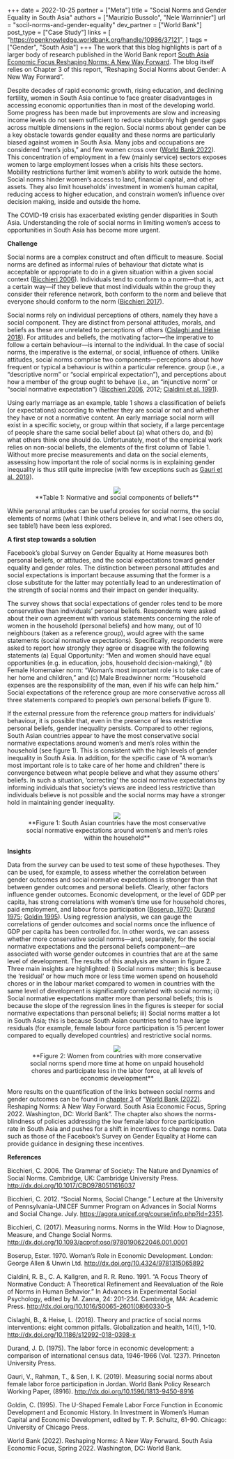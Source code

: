 +++
date = 2022-10-25
partner = ["Meta"]
title = "Social Norms and Gender Equality in South Asia"
authors = ["Maurizio Bussolo", "Nele Warrinnier"]
url = "socil-norms-and-gender-equality"
dev_partner = ["World Bank"]
post_type = ["Case Study"]
links = [
    "https://openknowledge.worldbank.org/handle/10986/37121",
]
tags = ["Gender", "South Asia"]
+++
The work that this blog highlights is part of a larger body of research published in the World Bank report [South Asia Economic Focus Reshaping Norms: A New Way Forward](https://openknowledge.worldbank.org/handle/10986/37121). The blog itself relies on Chapter 3 of this report, “Reshaping Social Norms about Gender: A New Way Forward”. 

Despite decades of rapid economic growth, rising education, and declining fertility, women in South Asia continue to face greater disadvantages in accessing economic opportunities than in most of the developing world. Some progress has been made but improvements are slow and increasing income levels do not seem sufficient to reduce stubbornly high gender gaps across multiple dimensions in the region. Social norms about gender can be a key obstacle towards gender equality and these norms are particularly biased against women in South Asia. Many jobs and occupations are considered “men’s jobs,” and few women cross over ([World Bank 2022](https://openknowledge.worldbank.org/handle/10986/37121)). This concentration of employment in a few (mainly service) sectors exposes women to large employment losses when a crisis hits these sectors. Mobility restrictions further limit women’s ability to work outside the home. Social norms hinder women’s access to land, financial capital, and other assets. They also limit households’ investment in women’s human capital, reducing access to higher education, and constrain women’s influence over decision making, inside and outside the home.

The COVID-19 crisis has exacerbated existing gender disparities in South Asia.  Understanding the role of social norms in limiting women’s access to opportunities in South Asia has become more urgent.

**Challenge**

Social norms are a complex construct and often difficult to measure. Social norms are defined as informal rules of behaviour that dictate what is acceptable or appropriate to do in a given situation within a given social context ([Bicchieri 2006](http://dx.doi.org/10.1017/CBO9780511616037)). Individuals tend to conform to a norm—that is, act a certain way—if they believe that most individuals within the group they consider their reference network, both conform to the norm and believe that everyone should conform to the norm ([Bicchieri 2017](http://dx.doi.org/10.1093/acprof:oso/9780190622046.001.0001)).

Social norms rely on individual perceptions of others, namely they have a social component. They are distinct from personal attitudes, morals, and beliefs as these are unrelated to perceptions of others ([Cislaghi and Heise 2018](http://dx.doi.org/10.1186/s12992-018-0398-x)). For attitudes and beliefs, the motivating factor—the imperative to follow a certain behaviour—is internal to the individual. In the case of social norms, the imperative is the external, or social, influence of others. Unlike attitudes, social norms comprise two components—perceptions about how frequent or typical a behaviour is within a particular reference. group (i.e., a “descriptive norm” or “social empirical expectation”), and perceptions about how a member of the group ought to behave (i.e., an “injunctive norm” or “social normative expectation”) ([Bicchieri 2006](http://dx.doi.org/10.1017/CBO9780511616037), 2012; [Cialdini et al. 1991](http://dx.doi.org/10.1016/S0065-2601(08)60330-5)).

Using early marriage as an example, table 1 shows a classification of beliefs (or expectations) according to whether they are social or not and whether they have or not a normative content. An early marriage social norm will exist in a specific society, or group within that society, if a large percentage of people share the same social belief about (a) what others do, and (b) what others think one should do. Unfortunately, most of the empirical work relies on non-social beliefs, the elements of the first column of Table 1. Without more precise measurements and data on the social elements, assessing how important the role of social norms is in explaining gender inequality is thus still quite imprecise (with few exceptions such as [Gauri et al. 2019](http://dx.doi.org/10.1596/1813-9450-8916)).

<figure align="center">
    <img src="/images/updates/social-norms-and-gender-equality/gender_south_asia_attitude_table.png" />
    <figcaption>
        <center> **Table 1: Normative and social components of beliefs**
        </center>
    </figcaption>
    <figcaption>
    </figcaption>
</figure>

While personal attitudes can be useful proxies for social norms, the social elements of norms (what I think others believe in, and what I see others do, see table1) have been less explored.

**A first step towards a solution**

Facebook’s global Survey on Gender Equality at Home measures both personal beliefs, or attitudes, and the social expectations toward gender equality and gender roles. The distinction between personal attitudes and social expectations is important because assuming that the former is a close substitute for the latter may potentially lead to an underestimation of the strength of social norms and their impact on gender inequality.

The survey shows that social expectations of gender roles tend to be more conservative than individuals’ personal beliefs. Respondents were asked about their own agreement with various statements concerning the role of women in the household (personal beliefs) and how many, out of 10 neighbours (taken as a reference group), would agree with the same statements (social normative expectations). Specifically, respondents were asked to report how strongly they agree or disagree with the following statements (a) Equal Opportunity: “Men and women should have equal opportunities (e.g. in education, jobs, household decision-making),” (b) Female Homemaker norm: “Woman’s most important role is to take care of her home and children,” and (c) Male Breadwinner norm: “Household expenses are the responsibility of the man, even if his wife can help him.” Social expectations of the reference group are more conservative across all three statements compared to people’s own personal beliefs (Figure 1). 

If the external pressure from the reference group matters for individuals’ behaviour, it is possible that, even in the presence of less restrictive personal beliefs, gender inequality persists. Compared to other regions, South Asian countries appear to have the most conservative social normative expectations around women’s and men’s roles within the household (see figure 1). This is consistent with the high levels of gender inequality in South Asia. In addition, for the specific case of “A woman’s most important role is to take care of her home and children” there is convergence between what people believe and what they assume others’ beliefs. In such a situation, ‘correcting’ the social normative expectations by informing individuals that society’s views are indeed less restrictive than individuals believe is not possible and the social norms may have a stronger hold in maintaining gender inequality.

<figure align="center">
    <img src="/images/updates/social-norms-and-gender-equality/gender_south_asia_norms_chart.png" />
    <figcaption>
        <center> **Figure 1: South Asian countries have the most conservative social normative expectations around women’s and men’s roles within the household**
        </center>
    </figcaption>
    <figcaption>
    </figcaption>
</figure>


**Insights**

Data from the survey can be used to test some of these hypotheses. They can be used, for example, to assess whether the correlation between gender outcomes and social normative expectations is stronger than that between gender outcomes and personal beliefs. Clearly, other factors influence gender outcomes. Economic development, or the level of GDP per capita, has strong correlations with women’s time use for household chores, paid employment, and labour force participation ([Boserup, 1970](http://dx.doi.org/10.4324/9781315065892); [Durand 1975](https://press.princeton.edu/books/hardcover/9780691644639/the-labor-force-in-economic-development); [Goldin 1995](https://scholar.harvard.edu/goldin/publications/u-shaped-female-labor-force-function-economic-development-and-economic-history)). Using regression analysis, we can gauge the correlations of gender outcomes and social norms once the influence of GDP per capita has been controlled for. In other words, we can assess whether more conservative social norms—and, separately, for the social normative expectations and the personal beliefs component—are associated with worse gender outcomes in countries that are at the same level of development. The results of this analysis are shown in figure 2. Three main insights are highlighted: i) Social norms matter; this is because the ‘residual’ or how much more or less time women spend on household chores or in the labour market compared to women in countries with the same level of development is significantly correlated with social norms; ii) Social normative expectations matter more than personal beliefs; this is because the slope of the regression lines in the figures is steeper for social normative expectations than personal beliefs; iii) Social norms matter a lot in South Asia; this is because South Asian countries tend to have large residuals (for example, female labour force participation is 15 percent lower compared to equally developed countries) and restrictive social norms.  

<figure align="center">
    <img src="/images/updates/social-norms-and-gender-equality/gender_south_asia_time_spent_chart.png" />
    <figcaption>
        <center> **Figure 2: Women from countries with more conservative social norms spend more time at home on unpaid household chores and participate less in the labor force, at all levels of economic development**
        </center>
    </figcaption>
    <figcaption>
    </figcaption>
</figure>

More results on the quantification of the links between social norms and gender outcomes can be found in [chapter 3](https://openknowledge.worldbank.org/bitstream/handle/10986/37121/9781464818578-CH3.pdf) of “[World Bank (2022)](https://openknowledge.worldbank.org/handle/10986/37121). Reshaping Norms: A New Way Forward. South Asia Economic Focus, Spring 2022. Washington, DC: World Bank”. The chapter also shows the norms-blindness of policies addressing the low female labor force participation rate in South Asia and pushes for a shift in incentives to change norms. Data such as those of the Facebook’s Survey on Gender Equality at Home can provide guidance in designing these incentives. 

**References**

Bicchieri, C. 2006. The Grammar of Society: The Nature and Dynamics of Social Norms. Cambridge, UK: Cambridge University Press. http://dx.doi.org/10.1017/CBO9780511616037

Bicchieri, C. 2012. “Social Norms, Social Change.” Lecture at the University of Pennsylvania-UNICEF Summer Program on Advances in Social Norms and Social Change. July. https://agora.unicef.org/course/info.php?id=2351. 

Bicchieri, C. (2017). Measuring norms. Norms in the Wild: How to Diagnose, Measure, and Change Social Norms. http://dx.doi.org/10.1093/acprof:oso/9780190622046.001.0001

Boserup, Ester. 1970. Woman’s Role in Economic Development. London: George Allen & Unwin Ltd. http://dx.doi.org/10.4324/9781315065892

Cialdini, R. B., C. A. Kallgren, and R. R. Reno. 1991. “A Focus Theory of Normative Conduct: A Theoretical Refinement and Reevaluation of the Role of Norms in Human Behavior.” In Advances in Experimental Social Psychology, edited by M. Zanna, 24: 201-234. Cambridge, MA: Academic Press. http://dx.doi.org/10.1016/S0065-2601(08)60330-5

Cislaghi, B., & Heise, L. (2018). Theory and practice of social norms interventions: eight common pitfalls. Globalization and health, 14(1), 1-10. http://dx.doi.org/10.1186/s12992-018-0398-x

Durand, J. D. (1975). The labor force in economic development: a comparison of international census data, 1946-1966 (Vol. 1237). Princeton University Press.

Gauri, V., Rahman, T., & Sen, I. K. (2019). Measuring social norms about female labor force participation in Jordan. World Bank Policy Research Working Paper, (8916). http://dx.doi.org/10.1596/1813-9450-8916

Goldin, C. (1995). The U-Shaped Female Labor Force Function in Economic Development and Economic History. In Investment in Women’s Human Capital and Economic Development, edited by T. P. Schultz, 61-90. Chicago: University of Chicago Press.

World Bank (2022). Reshaping Norms: A New Way Forward. South Asia Economic Focus, Spring 2022. Washington, DC: World Bank. 

